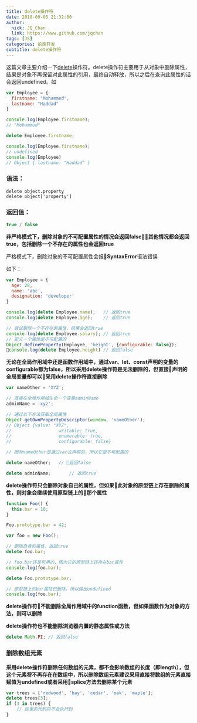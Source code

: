 ```yaml
---
title: delete操作符
date: 2018-09-05 21:32:00
author: 
  nick: JQ_Chan
  link: https://www.github.com/jqchan
tags: [JS]
categories: 前端开发
subtitle: delete操作符
---
```

这篇文章主要介绍一下[delete](https://devdocs.io/javascript/operators/delete)操作符。delete操作符主要用于从对象中删除属性，结果是对象不再保留对此属性的引用，最终自动释放，所以之后在查询此属性的话会返回undefined。如
``` javascript
var Employee = {
  firstname: "Mohammed",
  lastname: "Haddad"
}

console.log(Employee.firstname);
// "Mohammed"

delete Employee.firstname;

console.log(Employee.firstname);
// undefined
console.log(Employee)
// Object { lastname: "Haddad" }
```
### 语法：
```
delete object.property
delete object['property']
```
### 返回值：
``` javascript
true / false
```
**非严格模式下，删除对象的不可配置属性的情况会返回false，其他情况都会返回true，包括删除一个不存在的属性也会返回true**

严格模式下，删除对象的不可配置属性会报**SyntaxError**语法错误

如下：
``` javascript
var Employee = {
  age: 28,
  name: 'abc',
  designation: 'developer'
}

console.log(delete Employee.name);   // 返回true
console.log(delete Employee.age);    // 返回true

// 尝试删除一个不存在的属性，结果会返回true
console.log(delete Employee.salary); // 返回true
// 定义一个属性是不可配置的
Object.defineProperty(Employee, 'height', {configurable: false});
console.log(delete Employee.height) // 返回false
```

**无论在全局作用域中还是函数作用域中，通过var、let、const声明的变量的configurable都为false，所以采用delete操作符是无法删除的，但直接声明的全局变量却可以采用delete操作符直接删除**
``` javascript
var nameOther = 'XYZ';

// 直接在全局作用域生命一个变量adminName
adminName = 'xyz';   

// 通过以下方法获取全局属性
Object.getOwnPropertyDescriptor(window, 'nameOther'); 
// Object {value: "XYZ", 
//                  writable: true, 
//                  enumerable: true,
//                  configurable: false}

// 因为nameOther是通过var去声明的，所以它是不可配置的

delete nameOther;   // 返回false

delete adminName;       // 返回true
```
**delete操作符只会删除对象自己的属性，但如果此对象的原型链上存在删除的属性，则对象会继续使用原型链上的那个属性**
``` javascript
function Foo() {
  this.bar = 10;
}

Foo.prototype.bar = 42;

var foo = new Foo();

// 删除自身的属性，返回true
delete foo.bar;           

// foo.bar还是可用的，因为它的原型链上还存在bar属性
console.log(foo.bar);

delete Foo.prototype.bar; 

// 原型链上的bar属性已删除，所以输出undefined
console.log(foo.bar);   
```
**delete操作符不能删除全局作用域中的function函数，但如果函数作为对象的方法，则可以删除**

**delete操作符也不能删除浏览器内置的静态属性或方法**
``` javascript
delete Math.PI; // 返回false
```

### 删除数组元素
**采用delete操作符删除任何数组的元素，都不会影响数组的长度（即length），但这个元素将不再存在在数组中，所以删除数组元素建议采用直接将数组的元素直接赋值为undefined或者采用splice方法去删除某个元素**
``` javascript
var trees = ['redwood', 'bay', 'cedar', 'oak', 'maple'];
delete trees[3];
if (3 in trees) {
    // 这里的代码将不会执行到
}
```